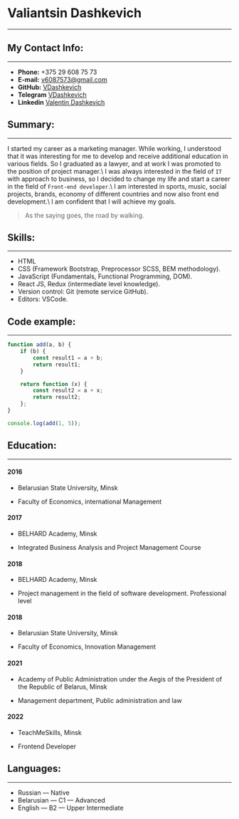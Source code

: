 # Valiantsin Dashkevich
***

## My Contact Info:
***
* **Phone:** +375 29 608 75 73
* **E-mail:** [v6087573@gmail.com](v6087573@gmail.com)
* **GitHub:** [VDashkevich](https://github.com/VDashkevich)
* **Telegram** [VDashkevich](https://t.me/tofosteryou)
* **Linkedin** [Valentin Dashkevich](https://www.linkedin.com/in/valentin-dashkevich-43674a127/)

## Summary:
***
I started my career as a marketing manager. While working, I understood that it was interesting for me to develop and receive additional education in various fields. So I graduated as a lawyer, and at work I was promoted to the position of project manager.\ I was always interested in the field of `IT` with approach to business, so I decided to change my life and start a career in the field of `Front-end developer`.\ I am interested in sports, music, social projects, brands, economy of different countries and now also front end development.\ I am confident that I will achieve my goals.
> As the saying goes, the road by walking.

## Skills:
***
* HTML
* CSS (Framework Bootstrap, Preprocessor SCSS, BEM methodology).
* JavaScript (Fundamentals, Functional Programming, DOM).
* React JS, Redux (intermediate level knowledge).
* Version control: Git (remote service GitHub).
* Editors: VSCode.

## Code example:
***
```javascript
function add(a, b) {
    if (b) {
        const result1 = a + b;
        return result1;
    }

    return function (x) {
        const result2 = a + x;
        return result2;
    };
}

console.log(add(1, 5));
```
## Education:
***
#### 2016 
* Belarusian State University, Minsk
+ Faculty of Economics, international Management
#### 2017  
* BELHARD Academy, Minsk
+ Integrated Business Analysis and Project Management Course
#### 2018 
* BELHARD Academy, Minsk
+ Project management in the field of software development. Professional level
#### 2018
* Belarusian State University, Minsk
+ Faculty of Economics, Innovation Management
#### 2021
* Academy of Public Administration under the Aegis of the President of the Republic of Belarus, Minsk
+ Management department, Public administration and law
#### 2022
* TeachMeSkills, Minsk
+ Frontend Developer
## Languages:
***
* Russian — Native
* Belarusian — C1 — Advanced
* English — B2 — Upper Intermediate

